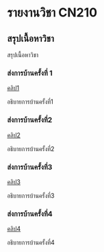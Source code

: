 # รายงานวิชา CN210
## สรุปเนื้อหาวิชา
สรุปเนื้อหาวิชา

### ส่งการบ้านครั้งที่ 1
[คลิป1](https://youtu.be/37fsqcEbHfk)

อธิบายการบ้านครั้งที่1

### ส่งการบ้านครั้งที่2
[คลิป2](https://youtu.be/GqOXGPJogCU)

อธิบายการบ้านครั้งที่2

### ส่งการบ้านครั้งที่3
[คลิป3](https://youtu.be/lq8xdIlsqn4)

อธิบายการบ้านครั้งที่3

### ส่งการบ้านครั้งที่4
[คลิป4](https://youtu.be/D0uVYcWArPU)

อธิบายการบ้านครั้งที่4

